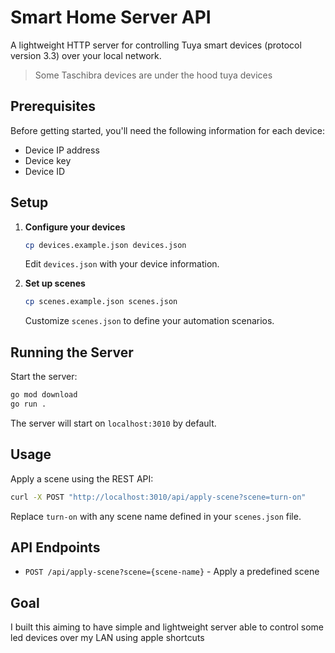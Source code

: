 # Smart Home Server API

A lightweight HTTP server for controlling Tuya smart devices (protocol version 3.3) over your local network.

> Some Taschibra devices are under the hood tuya devices 


## Prerequisites

Before getting started, you'll need the following information for each device:
- Device IP address
- Device key
- Device ID

## Setup

1. **Configure your devices**
   ```bash
   cp devices.example.json devices.json
   ```
   Edit `devices.json` with your device information.

2. **Set up scenes**
   ```bash
   cp scenes.example.json scenes.json
   ```
   Customize `scenes.json` to define your automation scenarios.

## Running the Server

Start the server:
```bash
go mod download
go run .
```

The server will start on `localhost:3010` by default.

## Usage

Apply a scene using the REST API:
```bash
curl -X POST "http://localhost:3010/api/apply-scene?scene=turn-on"
```

Replace `turn-on` with any scene name defined in your `scenes.json` file.

## API Endpoints

- `POST /api/apply-scene?scene={scene-name}` - Apply a predefined scene

## Goal 
I built this aiming to have simple and lightweight server able to control some led devices
over my LAN using apple shortcuts
